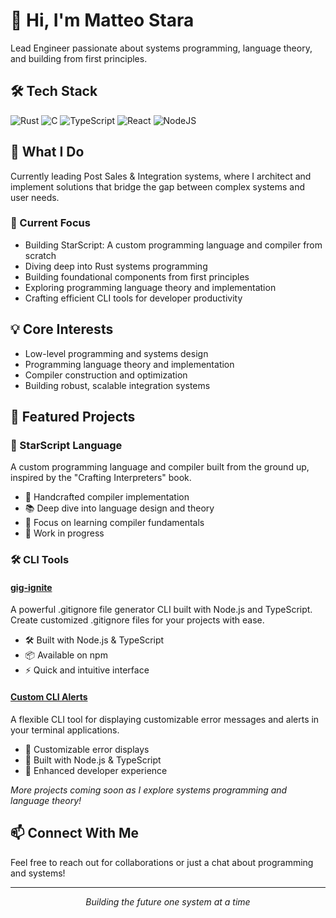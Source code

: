 # 👋 Hi, I'm Matteo Stara

Lead Engineer passionate about systems programming, language theory, and building from first principles.

## 🛠 Tech Stack

![Rust](https://img.shields.io/badge/rust-%23000000.svg?style=for-the-badge&logo=rust&logoColor=white)
![C](https://img.shields.io/badge/language-C-blue)
![TypeScript](https://img.shields.io/badge/typescript-%23007ACC.svg?style=for-the-badge&logo=typescript&logoColor=white)
![React](https://img.shields.io/badge/react-%2320232a.svg?style=for-the-badge&logo=react&logoColor=%2361DAFB)
![NodeJS](https://img.shields.io/badge/node.js-6DA55F?style=for-the-badge&logo=node.js&logoColor=white)

## 🚀 What I Do

Currently leading Post Sales & Integration systems, where I architect and implement solutions that bridge the gap between complex systems and user needs.

### 🎯 Current Focus

- Building StarScript: A custom programming language and compiler from scratch
- Diving deep into Rust systems programming
- Building foundational components from first principles
- Exploring programming language theory and implementation
- Crafting efficient CLI tools for developer productivity

## 💡 Core Interests

- Low-level programming and systems design
- Programming language theory and implementation
- Compiler construction and optimization
- Building robust, scalable integration systems

## 🔧 Featured Projects

### 🌟 StarScript Language
A custom programming language and compiler built from the ground up, inspired by the "Crafting Interpreters" book.
- 🔨 Handcrafted compiler implementation
- 📚 Deep dive into language design and theory
- 🎯 Focus on learning compiler fundamentals
- 🚧 Work in progress

### 🛠️ CLI Tools

#### [gig-ignite](https://www.npmjs.com/package/gig-ignite)
A powerful .gitignore file generator CLI built with Node.js and TypeScript. Create customized .gitignore files for your projects with ease.
- 🛠️ Built with Node.js & TypeScript
- 📦 Available on npm
- ⚡ Quick and intuitive interface

#### [Custom CLI Alerts](https://www.npmjs.com/package/custom-cli-alerts)
A flexible CLI tool for displaying customizable error messages and alerts in your terminal applications.
- 🎨 Customizable error displays
- 🔧 Built with Node.js & TypeScript
- 🚀 Enhanced developer experience

*More projects coming soon as I explore systems programming and language theory!*

## 📫 Connect With Me

Feel free to reach out for collaborations or just a chat about programming and systems!

---

<p align="center">
<i>Building the future one system at a time</i>
</p>
